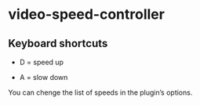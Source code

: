 # video-speed-controller

## Keyboard shortcuts

- D = speed up

- A = slow down

You can chenge the list of speeds in the plugin’s options.
